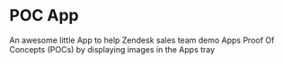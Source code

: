 POC App
=======

An awesome little App to help Zendesk sales team demo Apps Proof Of Concepts (POCs) by displaying images in the Apps tray
